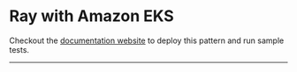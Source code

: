 # Ray with Amazon EKS
Checkout the [documentation website](https://awslabs.github.io/data-on-eks/docs/ai-ml-eks/ray) to deploy this pattern and run sample tests.

---

<!-- BEGINNING OF PRE-COMMIT-TERRAFORM DOCS HOOK -->
